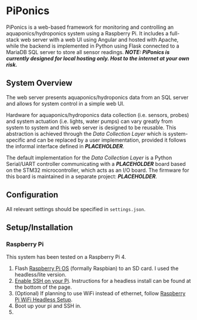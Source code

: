 # PiPonics
PiPonics is a web-based framework for monitoring and controlling an aquaponics/hydroponics system using a Raspberry Pi. It includes a full-stack web server with a web UI using Angular and hosted with Apache, while the backend is implemented in Python using Flask connected to a MariaDB SQL server to store all sensor readings. 
***NOTE: PiPonics is currently designed for local hosting only. Host to the internet at your own risk.***


## System Overview
The web server presents aquaponics/hydroponics data from an SQL server and allows for system control in a simple web UI.

Hardware for aquaponics/hydroponics data collection (i.e. sensors, probes) and system actuation (i.e. lights, water pumps) can vary greatly from system to system and this web server is designed to be reusable. This abstraction is achieved through the _Data Collection Layer_ which is system-specific and can be replaced by a user implementation, provided it follows the informal interface defined in ***PLACEHOLDER***.

The default implementation for the _Data Collection Layer_ is a Python Serial/UART controller communicating with a ***PLACEHOLDER*** board based on the STM32 microcontroller, which acts as an I/O board. The firmware for this board is maintained in a separate project: ***PLACEHOLDER***.


## Configuration
All relevant settings should be specified in `settings.json`.


## Setup/Installation

### Raspberry Pi
This system has been tested on a Raspberry Pi 4.

1. Flash [Raspberry Pi OS](https://www.raspberrypi.org/software/) (formally Raspbian) to an SD card. I used the headless/lite version.
2. [Enable SSH on your Pi](https://www.raspberrypi.org/documentation/remote-access/ssh/README.md). Instructions for a headless install can be found at the bottom of the page.
3. (Optional) If planning to use WiFi instead of ethernet, follow [Raspberry Pi WiFi Headless Setup](https://www.raspberrypi.org/documentation/configuration/wireless/headless.md).
2. Boot up your pi and SSH in.
3. 
